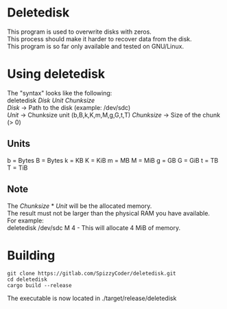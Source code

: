 # Deletedisk
This program is used to overwrite disks with zeros.  
This process should make it harder to recover data from the disk.  
This program is so far only available and tested on GNU/Linux.  

# Using deletedisk
The "syntax" looks like the following:  
deletedisk *Disk* *Unit* *Chunksize*  
*Disk* -> Path to the disk (example: /dev/sdc)  
*Unit* -> Chunksize unit (b,B,k,K,m,M,g,G,t,T)
*Chunksize* -> Size of the chunk (> 0)

## Units
b = Bytes
B = Bytes
k = KB
K = KiB
m = MB
M = MiB
g = GB
G = GiB
t = TB
T = TiB

## Note  
The *Chunksize* * *Unit* will be the allocated memory.  
The result must not be larger than the physical RAM you have available.  
For example:  
deletedisk /dev/sdc M 4 - This will allocate 4 MiB of memory.  

# Building
```
git clone https://gitlab.com/SpizzyCoder/deletedisk.git
cd deletedisk
cargo build --release
```
The executable is now located in ./target/release/deletedisk
